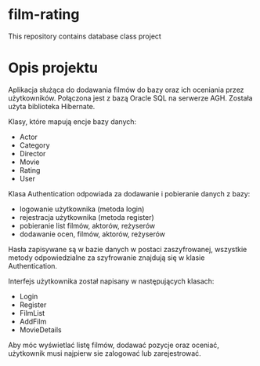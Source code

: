 # film-rating
This repository contains database class project

# Opis projektu

Aplikacja służąca do dodawania filmów do bazy oraz ich oceniania przez użytkowników. Połączona jest z bazą Oracle SQL na serwerze AGH. Została użyta biblioteka Hibernate.

Klasy, które mapują encje bazy danych:

 - Actor
 - Category
 - Director
 - Movie
 - Rating
 - User
  
Klasa Authentication odpowiada za dodawanie i pobieranie danych z bazy:

  - logowanie użytkownika (metoda login)
  - rejestracja użytkownika (metoda register)
  - pobieranie list filmów, aktorów, reżyserów
  - dodawanie ocen, filmów, aktorów, reżyserów
  
Hasła zapisywane są w bazie danych w postaci zaszyfrowanej, wszystkie metody odpowiedzialne za szyfrowanie znajdują się w klasie Authentication.

Interfejs użytkownika został napisany w następujących klasach:

  - Login
  - Register
  - FilmList
  - AddFilm
  - MovieDetails
  
Aby móc wyświetlać listę filmów, dodawać pozycje oraz oceniać, użytkownik musi najpierw sie zalogować lub zarejestrować.
